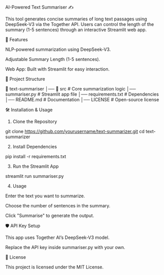AI-Powered Text Summariser ✍️

This tool generates concise summaries of long text passages using DeepSeek-V3 via the Together API. Users can control the length of the summary (1-5 sentences) through an interactive Streamlit web app.

🚀 Features

NLP-powered summarization using DeepSeek-V3.

Adjustable Summary Length (1-5 sentences).

Web App: Built with Streamlit for easy interaction.

📂 Project Structure

📁 text-summariser
│── 📁 src                 # Core summarization logic
│── summariser.py          # Streamlit app file
│── requirements.txt       # Dependencies
│── README.md              # Documentation
│── LICENSE                # Open-source license

🛠️ Installation & Usage

1. Clone the Repository

git clone https://github.com/yourusername/text-summarizer.git
cd text-summarizer

2. Install Dependencies

pip install -r requirements.txt

3. Run the Streamlit App

streamlit run summariser.py

4. Usage

Enter the text you want to summarize.

Choose the number of sentences in the summary.

Click "Summarise" to generate the output.

🛡️ API Key Setup

This app uses Together AI’s DeepSeek-V3 model.

Replace the API key inside summariser.py with your own.

📜 License

This project is licensed under the MIT License.

